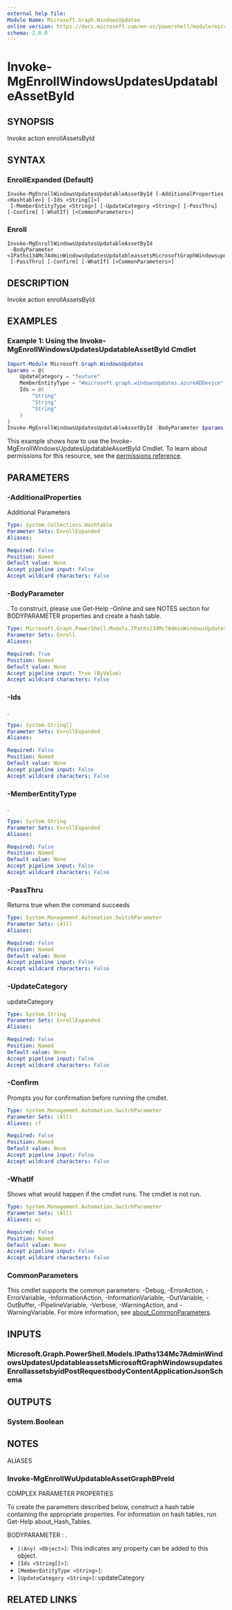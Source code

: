 ```yaml
---
external help file:
Module Name: Microsoft.Graph.WindowsUpdates
online version: https://docs.microsoft.com/en-us/powershell/module/microsoft.graph.windowsupdates/invoke-mgenrollwindowsupdatesupdatableassetbyid
schema: 2.0.0
---
```


# Invoke-MgEnrollWindowsUpdatesUpdatableAssetById

## SYNOPSIS
Invoke action enrollAssetsById

## SYNTAX

### EnrollExpanded (Default)
```
Invoke-MgEnrollWindowsUpdatesUpdatableAssetById [-AdditionalProperties <Hashtable>] [-Ids <String[]>]
 [-MemberEntityType <String>] [-UpdateCategory <String>] [-PassThru] [-Confirm] [-WhatIf] [<CommonParameters>]
```

### Enroll
```
Invoke-MgEnrollWindowsUpdatesUpdatableAssetById
 -BodyParameter <IPaths134Mc7AdminWindowsUpdatesUpdatableassetsMicrosoftGraphWindowsupdatesEnrollassetsbyidPostRequestbodyContentApplicationJsonSchema>
 [-PassThru] [-Confirm] [-WhatIf] [<CommonParameters>]
```

## DESCRIPTION
Invoke action enrollAssetsById

## EXAMPLES

### Example 1: Using the Invoke-MgEnrollWindowsUpdatesUpdatableAssetById Cmdlet
```powershell
Import-Module Microsoft.Graph.WindowsUpdates
$params = @{
	UpdateCategory = "feature"
	MemberEntityType = "#microsoft.graph.windowsUpdates.azureADDevice"
	Ids = @(
		"String"
		"String"
		"String"
	)
}
Invoke-MgEnrollWindowsUpdatesUpdatableAssetById -BodyParameter $params
```

This example shows how to use the Invoke-MgEnrollWindowsUpdatesUpdatableAssetById Cmdlet.
To learn about permissions for this resource, see the [permissions reference](/graph/permissions-reference).

## PARAMETERS

### -AdditionalProperties
Additional Parameters

```yaml
Type: System.Collections.Hashtable
Parameter Sets: EnrollExpanded
Aliases:

Required: False
Position: Named
Default value: None
Accept pipeline input: False
Accept wildcard characters: False
```

### -BodyParameter
.
To construct, please use Get-Help -Online and see NOTES section for BODYPARAMETER properties and create a hash table.

```yaml
Type: Microsoft.Graph.PowerShell.Models.IPaths134Mc7AdminWindowsUpdatesUpdatableassetsMicrosoftGraphWindowsupdatesEnrollassetsbyidPostRequestbodyContentApplicationJsonSchema
Parameter Sets: Enroll
Aliases:

Required: True
Position: Named
Default value: None
Accept pipeline input: True (ByValue)
Accept wildcard characters: False
```

### -Ids
.

```yaml
Type: System.String[]
Parameter Sets: EnrollExpanded
Aliases:

Required: False
Position: Named
Default value: None
Accept pipeline input: False
Accept wildcard characters: False
```

### -MemberEntityType
.

```yaml
Type: System.String
Parameter Sets: EnrollExpanded
Aliases:

Required: False
Position: Named
Default value: None
Accept pipeline input: False
Accept wildcard characters: False
```

### -PassThru
Returns true when the command succeeds

```yaml
Type: System.Management.Automation.SwitchParameter
Parameter Sets: (All)
Aliases:

Required: False
Position: Named
Default value: None
Accept pipeline input: False
Accept wildcard characters: False
```

### -UpdateCategory
updateCategory

```yaml
Type: System.String
Parameter Sets: EnrollExpanded
Aliases:

Required: False
Position: Named
Default value: None
Accept pipeline input: False
Accept wildcard characters: False
```

### -Confirm
Prompts you for confirmation before running the cmdlet.

```yaml
Type: System.Management.Automation.SwitchParameter
Parameter Sets: (All)
Aliases: cf

Required: False
Position: Named
Default value: None
Accept pipeline input: False
Accept wildcard characters: False
```

### -WhatIf
Shows what would happen if the cmdlet runs.
The cmdlet is not run.

```yaml
Type: System.Management.Automation.SwitchParameter
Parameter Sets: (All)
Aliases: wi

Required: False
Position: Named
Default value: None
Accept pipeline input: False
Accept wildcard characters: False
```

### CommonParameters
This cmdlet supports the common parameters: -Debug, -ErrorAction, -ErrorVariable, -InformationAction, -InformationVariable, -OutVariable, -OutBuffer, -PipelineVariable, -Verbose, -WarningAction, and -WarningVariable. For more information, see [about_CommonParameters](http://go.microsoft.com/fwlink/?LinkID=113216).

## INPUTS

### Microsoft.Graph.PowerShell.Models.IPaths134Mc7AdminWindowsUpdatesUpdatableassetsMicrosoftGraphWindowsupdatesEnrollassetsbyidPostRequestbodyContentApplicationJsonSchema

## OUTPUTS

### System.Boolean

## NOTES

ALIASES

### Invoke-MgEnrollWuUpdatableAssetGraphBPreId

COMPLEX PARAMETER PROPERTIES

To create the parameters described below, construct a hash table containing the appropriate properties. For information on hash tables, run Get-Help about_Hash_Tables.


BODYPARAMETER <IPaths134Mc7AdminWindowsUpdatesUpdatableassetsMicrosoftGraphWindowsupdatesEnrollassetsbyidPostRequestbodyContentApplicationJsonSchema>: .
  - `[(Any) <Object>]`: This indicates any property can be added to this object.
  - `[Ids <String[]>]`: 
  - `[MemberEntityType <String>]`: 
  - `[UpdateCategory <String>]`: updateCategory

## RELATED LINKS

